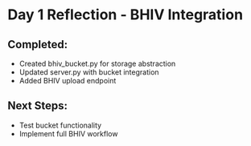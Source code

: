 # Day 1 Reflection - BHIV Integration

## Completed:
- Created bhiv_bucket.py for storage abstraction
- Updated server.py with bucket integration
- Added BHIV upload endpoint

## Next Steps:
- Test bucket functionality
- Implement full BHIV workflow
